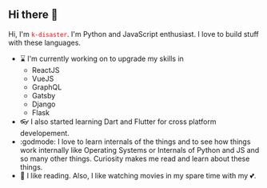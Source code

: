 ## Hi there 👋

Hi, I'm <span style="color: red"><code>k-disaster</code></span>. I'm Python and JavaScript enthusiast. I love to build stuff with these languages.

- :hourglass: I'm currently working on to upgrade my skills in 
  - ReactJS
  - VueJS
  - GraphQL
  - Gatsby
  - Django
  - Flask
- :eyeglasses: I also started learning Dart and Flutter for cross platform developement.
- :godmode: I love to learn internals of the things and to see how things work internally like Operating Systems or Internals of Python and JS and so many other things. Curiosity makes me read and learn about these things. 
- :movie_camera: I like reading. Also, I like watching movies in my spare time with my :two_hearts:.
